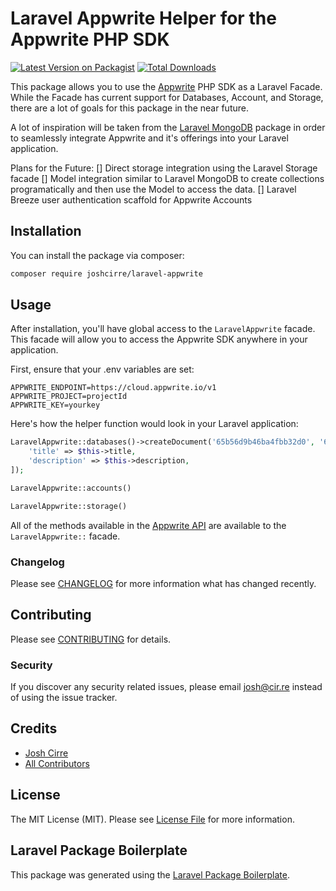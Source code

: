 # Laravel Appwrite Helper for the Appwrite PHP SDK

[![Latest Version on Packagist](https://img.shields.io/packagist/v/joshcirre/laravel-appwrite.svg?style=flat-square)](https://packagist.org/packages/joshcirre/laravel-appwrite)
[![Total Downloads](https://img.shields.io/packagist/dt/joshcirre/laravel-appwrite.svg?style=flat-square)](https://packagist.org/packages/joshcirre/laravel-appwrite)

This package allows you to use the [Appwrite](https://appwrite.io) PHP SDK as a Laravel Facade. While the Facade has current support for Databases, Account, and Storage, there are a lot of goals for this package in the near future.

A lot of inspiration will be taken from the [Laravel MongoDB](https://github.com/mongodb/laravel-mongodb) package in order to seamlessly integrate Appwrite and it's offerings into your Laravel application.

Plans for the Future:
[] Direct storage integration using the Laravel Storage facade
[] Model integration similar to Laravel MongoDB to create collections programatically and then use the Model to access the data.
[] Laravel Breeze user authentication scaffold for Appwrite Accounts

## Installation

You can install the package via composer:

```bash
composer require joshcirre/laravel-appwrite
```

## Usage

After installation, you'll have global access to the `LaravelAppwrite` facade. This facade will allow you to access the Appwrite SDK anywhere in your application.

First, ensure that your .env variables are set:

```env
APPWRITE_ENDPOINT=https://cloud.appwrite.io/v1
APPWRITE_PROJECT=projectId
APPWRITE_KEY=yourkey
```

Here's how the helper function would look in your Laravel application:
```php
LaravelAppwrite::databases()->createDocument('65b56d9b46ba4fbb32d0', '65bc8de91b474a7627b5', $id, [
    'title' => $this->title,
    'description' => $this->description,
]);

LaravelAppwrite::accounts()

LaravelAppwrite::storage()
```

All of the methods available in the [Appwrite API](https://appwrite.io/docs/references) are available to the `LaravelAppwrite::` facade.

### Changelog

Please see [CHANGELOG](CHANGELOG.md) for more information what has changed recently.

## Contributing

Please see [CONTRIBUTING](CONTRIBUTING.md) for details.

### Security

If you discover any security related issues, please email josh@cir.re instead of using the issue tracker.

## Credits

-   [Josh Cirre](https://github.com/joshcirre)
-   [All Contributors](../../contributors)

## License

The MIT License (MIT). Please see [License File](LICENSE.md) for more information.

## Laravel Package Boilerplate

This package was generated using the [Laravel Package Boilerplate](https://laravelpackageboilerplate.com).
